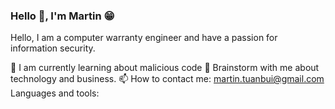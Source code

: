 ### **Hello** 👋, **I'm Martin** 😁
<p>Hello, I am a computer warranty engineer and have a passion for information security.

🔭 I am currently learning about malicious code
💬 Brainstorm with me about technology and business.
📫 How to contact me: martin.tuanbui@gmail.com
Languages and tools:

<!---
mt-usercontent/mt-usercontent is a ✨ special ✨ repository because its `README.md` (this file) appears on your GitHub profile.
You can click the Preview link to take a look at your changes.
--->
